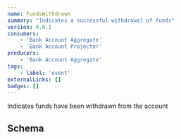 ```yaml
---
name: FundsWithdrawn
summary: "Indicates a successful withdrawal of funds"
version: 0.0.1
consumers:
    - 'Bank Account Aggregate'
    - 'Bank Account Projector'
producers:
    - 'Bank Account Aggregate'
tags:
    - label: 'event'
externalLinks: []
badges: []
---
```

Indicates funds have been withdrawn from the account

<Mermaid />

## Schema
<SchemaViewer />
